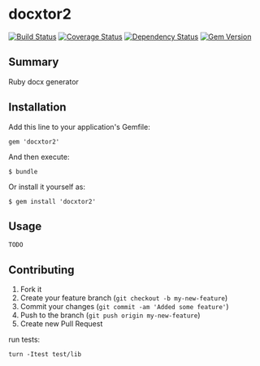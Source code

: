 docxtor2
========

[![Build Status](https://travis-ci.org/vyorkin/docxtor2.png?branch=master)](https://travis-ci.org/vyorkin/docxtor2)
[![Coverage Status](https://coveralls.io/repos/vyorkin/docxtor2/badge.png)](https://coveralls.io/r/vyorkin/docxtor2)
[![Dependency Status](https://gemnasium.com/vyorkin/docxtor2.png)](https://gemnasium.com/vyorkin/docxtor2)
[![Gem Version](http://stillmaintained.com/vyorkin/docxtor2.png)](http://stillmaintained.com/vyorkin/docxtor2)

## Summary

Ruby docx generator

## Installation

Add this line to your application's Gemfile:

    gem 'docxtor2'

And then execute:

    $ bundle

Or install it yourself as:

    $ gem install 'docxtor2'

## Usage

    TODO

## Contributing

1. Fork it
2. Create your feature branch (`git checkout -b my-new-feature`)
3. Commit your changes (`git commit -am 'Added some feature'`)
4. Push to the branch (`git push origin my-new-feature`)
5. Create new Pull Request

run tests:

    turn -Itest test/lib

